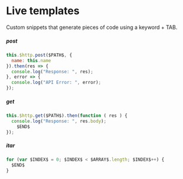 # Live templates

Custom snippets that generate pieces of code using a keyword + TAB.

##### post
```javascript
this.$http.post($PATH$, {
  name: this.name
}).then(res => {
  console.log("Response: ", res);
}, error => {
  console.log("API Error: ", error);
});
```

##### get
```javascript
this.$http.get($PATH$).then(function ( res ) {
  console.log("Response: ", res.body);
    $END$
});
```

##### itar
```javascript
for (var $INDEX$ = 0; $INDEX$ < $ARRAY$.length; $INDEX$++) {
  $END$
}
```
